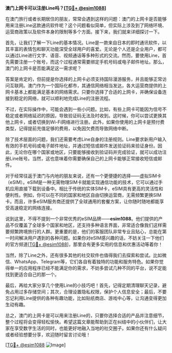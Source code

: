 **澳门上网卡可以注册Line吗？[[TG💪+ @esim1088](https://t.me/s/esim1088)]**

在澳门旅行或者长期居住的朋友，常常会遇到这样的问题：澳门的上网卡是否能够用来注册Line这款通讯软件呢？这个问题看似简单，但实际上涉及到了网络环境、运营商政策以及软件本身的限制等多个方面。接下来，我们就来详细探讨一下。

首先，让我们了解一下Line的基本情况。Line是一款来自日本的即时通讯软件，以其丰富的表情包和聊天功能深受全球用户的喜爱。无论是个人还是企业用户，都可以通过Line进行文字、语音、视频通话等多种形式的交流。然而，要使用Line，首先需要注册一个账号，而这个过程通常需要绑定手机号码或电子邮件地址。那么，澳门的上网卡是否能满足这一需求呢？

答案是肯定的，但前提是你选择的上网卡必须支持国际漫游服务，并且能够正常访问互联网。澳门作为一个国际化都市，其通信网络相当发达，各大运营商提供的上网卡基本上都能满足基本的网络需求。只要你选择了合适的上网卡，并确保设备连接到稳定的网络，就可以顺利地完成Line的注册流程。

不过，在实际操作中，可能会遇到一些小问题。比如，有些上网卡可能因为信号不稳定或者网络延迟的原因，导致验证码无法及时收到。这时候，你可以尝试更换其他上网卡，或者切换到Wi-Fi网络进行注册。此外，如果你使用的上网卡是预付费类型，记得提前充值足够的费用，以免因欠费而导致网络中断。

除了技术层面的问题，我们还需要考虑Line自身的注册规则。Line要求新用户输入有效的手机号码或电子邮件地址，并通过短信或邮件发送验证码来验证身份。因此，无论你在哪个国家或地区，只要能够接收到验证码并完成验证，就可以成功注册Line账号。当然，这也意味着你需要确保自己的上网卡能够正常接收短信或邮件。

对于经常往返于澳门与内地的朋友来说，还有一个更便捷的选择——虚拟SIM卡（eSIM）。eSIM是一种无需物理SIM卡就能实现通信功能的技术，它可以通过手机应用直接下载到设备中。相比于传统的实体SIM卡，eSIM具有更高的灵活性和便利性。例如，你可以在不同的国家和地区自由切换运营商，无需频繁更换SIM卡。而且，许多eSIM服务商还提供了全球通用的套餐方案，让你随时随地都能享受高速稳定的网络连接。

说到这里，不得不提到一个非常优秀的eSIM品牌——**esim1088**。他们提供的产品不仅覆盖了全球多个国家和地区，还支持多种语言界面，非常适合像我们这样需要频繁跨境旅行的人群。更重要的是，他们的客服团队非常专业且贴心，总能在第一时间解决用户遇到的各种问题。如果你对eSIM感兴趣的话，不妨关注一下他们的官方频道[[TG💪+ @esim1088](https://t.me/s/esim1088)]，那里会有更多实用的信息和优惠活动等着你！

当然，除了Line之外，还有很多其他的社交软件也值得我们去探索和尝试。比如微信、WhatsApp、Telegram等，它们各自有着独特的功能和服务特色。如果你觉得单一的应用程序已经不能满足你的需求，不妨多尝试几种不同的平台，说不定能找到更适合自己的那一个。

最后，再给大家分享几个使用Line的小技巧吧！首先，记得定期清理聊天记录，避免占用过多存储空间；其次，合理设置隐私权限，保护个人信息安全；最后，不要忘记利用Line提供的各种有趣功能，比如贴纸商店、游戏中心等，让沟通变得更加生动有趣。

总之，澳门的上网卡是可以用来注册Line的，只要你选择合适的产品并注意细节，整个过程将会变得轻松愉快。希望这篇文章能帮助到正在纠结中的小伙伴们，让大家在享受数字生活的同时，也能更好地融入当地的社交圈子。如果你还有什么疑问或者经验想要分享，欢迎随时留言讨论哦！

[[TG💪+ @esim1088](https://t.me/s/esim1088) ![Image](https://i.postimg.cc/4NQfJmqS/Snipaste-2025-05-13-00-14-12.png)]